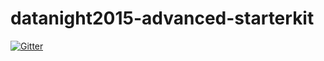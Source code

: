 # datanight2015-advanced-starterkit

[![Gitter](https://badges.gitter.im/Join%20Chat.svg)](https://gitter.im/yandexdataschool/datanight2015-advanced-starterkit?utm_source=badge&utm_medium=badge&utm_campaign=pr-badge&utm_content=badge)